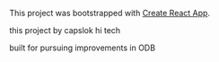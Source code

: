 This project was bootstrapped with [Create React App](https://github.com/facebookincubator/create-react-app).


this project by capslok hi tech

built for pursuing improvements in ODB